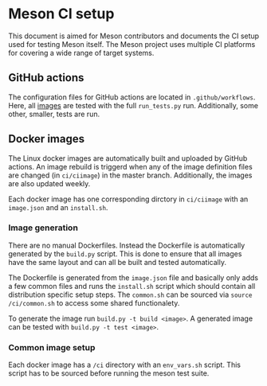 # Meson CI setup

This document is aimed for Meson contributors and documents the CI
setup used for testing Meson itself. The Meson project uses multiple
CI platforms for covering a wide range of target systems.

## GitHub actions

The configuration files for GitHub actions are located in
`.github/workflows`. Here, all [images](#docker-images) are tested
with the full `run_tests.py` run. Additionally, some other, smaller,
tests are run.

## Docker images

The Linux docker images are automatically built and uploaded by GitHub
actions. An image rebuild is triggerd when any of the image definition
files are changed (in `ci/ciimage`) in the master branch.
Additionally, the images are also updated weekly.

Each docker image has one corresponding dirctory in `ci/ciimage` with
an `image.json` and an `install.sh`.

### Image generation

There are no manual Dockerfiles. Instead the Dockerfile is
automatically generated by the `build.py` script. This is done to
ensure that all images have the same layout and can all be built and
tested automatically.

The Dockerfile is generated from the `image.json` file and basically
only adds a few common files and runs the `install.sh` script which
should contain all distribution specific setup steps. The `common.sh`
can be sourced via `source /ci/common.sh` to access some shared
functionalety.

To generate the image run `build.py -t build <image>`. A generated
image can be tested with `build.py -t test <image>`.

### Common image setup

Each docker image has a `/ci` directory with an `env_vars.sh` script.
This script has to be sourced before running the meson test suite.
